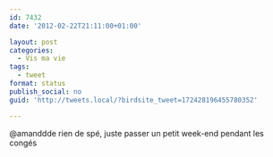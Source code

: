 ```yaml
---
id: 7432
date: '2012-02-22T21:11:00+01:00'

layout: post
categories:
  - Vis ma vie
tags:
  - tweet
format: status
publish_social: no
guid: 'http://tweets.local/?birdsite_tweet=172428196455780352'

---
```


@amanddde rien de spé, juste passer un petit week-end pendant les congés